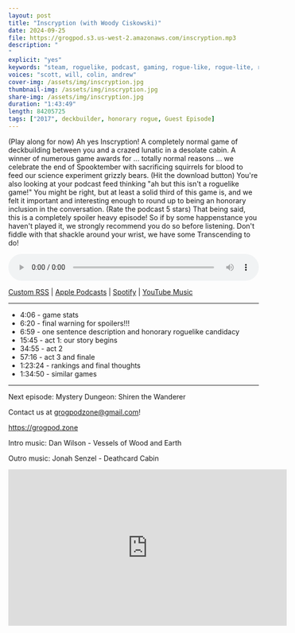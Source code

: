 ```yaml
---
layout: post
title: "Inscryption (with Woody Ciskowski)"
date: 2024-09-25
file: https://grogpod.s3.us-west-2.amazonaws.com/inscryption.mp3
description: "
"
explicit: "yes" 
keywords: "steam, roguelike, podcast, gaming, rogue-like, rogue-lite, roguelite"
voices: "scott, will, colin, andrew"
cover-img: /assets/img/inscryption.jpg
thumbnail-img: /assets/img/inscryption.jpg
share-img: /assets/img/inscryption.jpg
duration: "1:43:49"
length: 84205725 
tags: ["2017", deckbuilder, honorary rogue, Guest Episode]
---
```


(Play along for now) Ah yes Inscryption! A completely normal game of deckbuilding between you and a crazed lunatic in a desolate cabin. A winner of numerous game awards for ... totally normal reasons ... we celebrate the end of Spooktember with sacrificing squirrels for blood to feed our science experiment grizzly bears. (Hit the download button) You're also looking at your podcast feed thinking "ah but this isn't a roguelike game!" You might be right, but at least a solid third of this game is, and we felt it important and interesting enough to round up to being an honorary inclusion in the conversation. (Rate the podcast 5 stars) That being said, this is a completely spoiler heavy episode! So if by some happenstance you haven't played it, we strongly recommend you do so before listening. Don't fiddle with that shackle around your wrist, we have some Transcending to do!


<div class="container">
  <audio controls style="width: 100%;">
    <source src="https://grogpod.s3.us-west-2.amazonaws.com/inscryption.mp3" type="audio/mpeg">
  </audio>
</div>

[Custom RSS](https://grogpod.zone/feed.xml) | [Apple Podcasts](https://podcasts.apple.com/us/podcast/grogpod/id1650474911) | [Spotify](https://open.spotify.com/show/655SEhPUWIC77oO3hILe0b) | [YouTube Music](https://music.youtube.com/playlist?list=PL-ShOmyMvd4jYFChE6tgj0JYG8RKK4xe0) 

---
* 4:06 - game stats
* 6:20 - final warning for spoilers!!!
* 6:59 - one sentence description and honorary roguelike candidacy
* 15:45 - act 1: our story begins
* 34:55 - act 2
* 57:16 - act 3 and finale
* 1:23:24 - rankings and final thoughts
* 1:34:50 - similar games

---



Next episode: Mystery Dungeon: Shiren the Wanderer

Contact us at grogpodzone@gmail.com!

https://grogpod.zone

Intro music: Dan Wilson - Vessels of Wood and Earth 

Outro music: Jonah Senzel - Deathcard Cabin

<div class="embed-responsive embed-responsive-16by9">
<iframe width="560" height="315" src="https://www.youtube.com/embed/xxxxxx" title="YouTube video player" frameborder="0" allow="accelerometer; autoplay; clipboard-write; encrypted-media; gyroscope; picture-in-picture" allowfullscreen></iframe>
</div>
